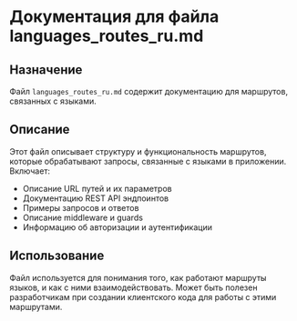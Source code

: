 # Документация для файла languages_routes_ru.md

## Назначение
Файл `languages_routes_ru.md` содержит документацию для маршрутов, связанных с языками.

## Описание
Этот файл описывает структуру и функциональность маршрутов, которые обрабатывают запросы, связанные с языками в приложении. Включает:
- Описание URL путей и их параметров
- Документацию REST API эндпоинтов
- Примеры запросов и ответов
- Описание middleware и guards
- Информацию об авторизации и аутентификации

## Использование
Файл используется для понимания того, как работают маршруты языков, и как с ними взаимодействовать. Может быть полезен разработчикам при создании клиентского кода для работы с этими маршрутами.
